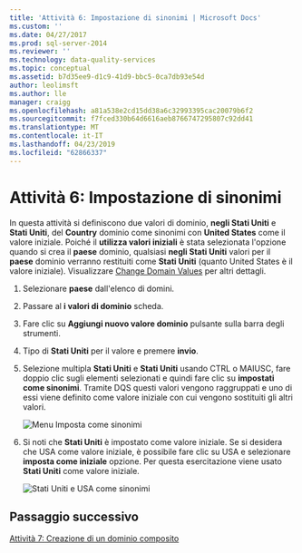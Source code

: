 ```yaml
---
title: 'Attività 6: Impostazione di sinonimi | Microsoft Docs'
ms.custom: ''
ms.date: 04/27/2017
ms.prod: sql-server-2014
ms.reviewer: ''
ms.technology: data-quality-services
ms.topic: conceptual
ms.assetid: b7d35ee9-d1c9-41d9-bbc5-0ca7db93e54d
author: leolimsft
ms.author: lle
manager: craigg
ms.openlocfilehash: a81a538e2cd15dd38a6c32993395cac20079b6f2
ms.sourcegitcommit: f7fced330b64d6616aeb8766747295807c92dd41
ms.translationtype: MT
ms.contentlocale: it-IT
ms.lasthandoff: 04/23/2019
ms.locfileid: "62866337"
---
```

# <a name="task-6-setting-synonyms"></a>Attività 6: Impostazione di sinonimi
  In questa attività si definiscono due valori di dominio, **negli Stati Uniti** e **Stati Uniti**, del **Country** dominio come sinonimi con **United States** come il valore iniziale. Poiché il **utilizza valori iniziali** è stata selezionata l'opzione quando si crea il **paese** dominio, qualsiasi **negli Stati Uniti** valori per il **paese** dominio verranno restituiti come **Stati Uniti** (quanto United States è il valore iniziale). Visualizzare [Change Domain Values](https://msdn.microsoft.com/library/hh510408.aspx) per altri dettagli.  
  
1.  Selezionare **paese** dall'elenco di domini.  
  
2.  Passare al **i valori di dominio** scheda.  
  
3.  Fare clic su **Aggiungi nuovo valore dominio** pulsante sulla barra degli strumenti.  
  
4.  Tipo di **Stati Uniti** per il valore e premere **invio**.  
  
5.  Selezione multipla **Stati Uniti** e **Stati Uniti** usando CTRL o MAIUSC, fare doppio clic sugli elementi selezionati e quindi fare clic su **impostati come sinonimi**. Tramite DQS questi valori vengono raggruppati e uno di essi viene definito come valore iniziale con cui vengono sostituiti gli altri valori.  
  
     ![Menu Imposta come sinonimi](../../2014/tutorials/media/et-settingsynonyms-01.jpg "Menu Imposta come sinonimi")  
  
6.  Si noti che **Stati Uniti** è impostato come valore iniziale. Se si desidera che USA come valore iniziale, è possibile fare clic su USA e selezionare **imposta come iniziale** opzione. Per questa esercitazione viene usato **Stati Uniti** come valore iniziale.  
  
     ![Stati Uniti e USA come sinonimi](../../2014/tutorials/media/et-settingsynonyms-02.jpg "negli Stati Uniti e USA come sinonimi")  
  
## <a name="next-step"></a>Passaggio successivo  
 [Attività 7: Creazione di un dominio composito](../../2014/tutorials/task-7-creating-a-composite-domain.md)  
  
  
